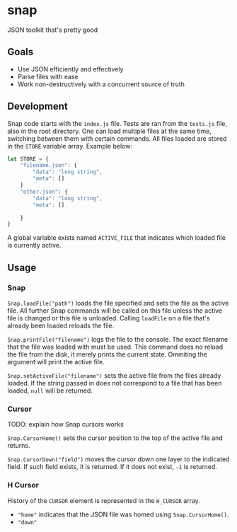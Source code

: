 # snap
JSON toolkit that's pretty good

## Goals
- Use JSON efficiently and effectively
- Parse files with ease
- Work non-destructively with a concurrent source of truth



## Development
Snap code starts with the `index.js` file. Tests are ran from the `tests.js` file, also in the root directory. One can load multiple files at the same time, switching between them with certain commands. All files loaded are stored in the `STORE` variable array. Example below:

```javascript
let STORE = {
    "filename.json": {
        "data": "long string",
        "meta": []
    }
    "other.json": {
        "data": "long string",
        "meta": []

    }
}
```
A global variable exists named `ACTIVE_FILE` that indicates which loaded file is currently active.

## Usage

### Snap
`Snap.loadFile("path")` loads the file specified and sets the file as the active file. All further Snap commands will be called on this file unless the active file is changed or this file is unloaded. Calling `loadFile` on a file that's already been loaded reloads the file.

`Snap.printFile("filename")` logs the file to the console. The exact filename that the file was loaded with must be used. This command does no reload the file from  the disk, it merely prints the current state. Ommiting the argument will print the active file.

`Snap.setActiveFile("filename")` sets the active file from the files already loaded. If the string passed in does not correspond to a file that has been loaded, `null` will be returned.

### Cursor
TODO: explain how Snap cursors works

`Snap.CursorHome()` sets the cursor position to the top of the active file and returns.

`Snap.CursorDown("field")`	moves the cursor down one layer to the indicated field. If such field exists, it is returned. If it does not exist, `-1` is returned.


### H Cursor
History of the `CURSOR` element is represented in the `H_CURSOR` array.

- `"home"` indicates that the JSON file was homed using `Snap.CursorHome()`.
- `"down"`